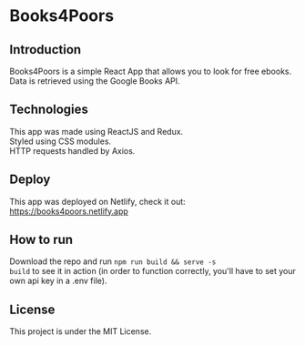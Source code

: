 # Books4Poors

## Introduction
Books4Poors is a simple React App that allows you to look for free ebooks. Data is retrieved using the Google Books API.

## Technologies
This app was made using ReactJS and Redux.</br>
Styled using CSS modules.</br>
HTTP requests handled by Axios.

## Deploy
This app was deployed on Netlify, check it out: https://books4poors.netlify.app

## How to run
Download the repo and run <code>npm run build && serve -s build</code> to see it in action (in order to function correctly, you'll have to set your own api key in a .env file).


## License
This project is under the MIT License.

